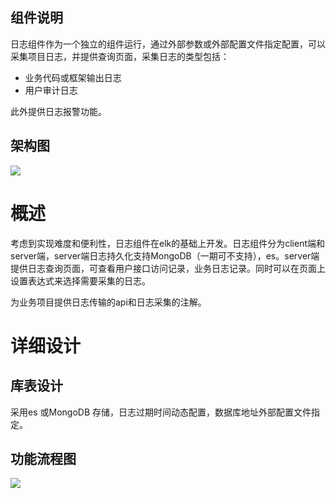 ## 组件说明

日志组件作为一个独立的组件运行，通过外部参数或外部配置文件指定配置，可以采集项目日志，并提供查询页面，采集日志的类型包括：

- 业务代码或框架输出日志
- 用户审计日志

此外提供日志报警功能。

## 架构图

![](D:\workspace\java\github\psf\doc\日志架构.jpg)

# 概述

考虑到实现难度和便利性，日志组件在elk的基础上开发。日志组件分为client端和server端，server端日志持久化支持MongoDB（一期可不支持），es。server端提供日志查询页面，可查看用户接口访问记录，业务日志记录。同时可以在页面上设置表达式来选择需要采集的日志。

为业务项目提供日志传输的api和日志采集的注解。

# 详细设计

## 库表设计

采用es 或MongoDB 存储，日志过期时间动态配置，数据库地址外部配置文件指定。

## 功能流程图

![](D:\workspace\java\github\psf\doc\日志流程图.jpg)